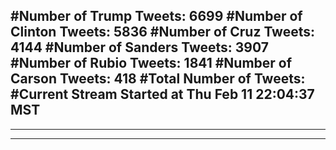 #Number of Trump Tweets: 6699
#Number of Clinton Tweets: 5836
#Number of Cruz Tweets: 4144
#Number of Sanders Tweets: 3907
#Number of Rubio Tweets: 1841
#Number of Carson Tweets: 418
#Total Number of Tweets:  
#Current Stream Started at Thu Feb 11 22:04:37 MST
---
---
---
